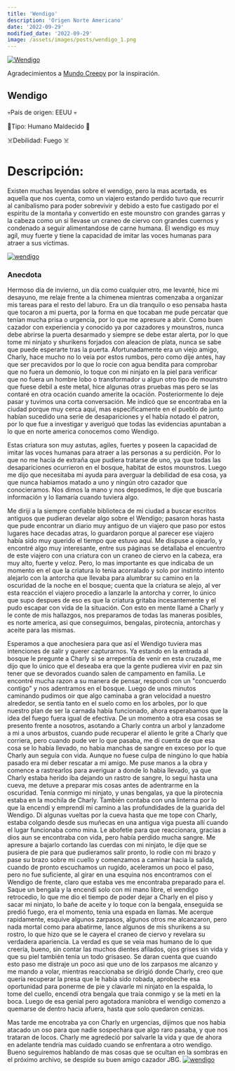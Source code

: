 ```yaml
---
title: 'Wendigo'
description: 'Origen Norte Americano'
date: '2022-09-29'
modified_date: '2022-09-29'
image: /assets/images/posts/wendigo_1.png
---
```


[![Wendigo](@@baseUrl@@/assets/images/posts/wendigo_1.png)]()

Agradecimientos a [Mundo Creepy](https://www.youtube.com/c/mundocreepy/featured) por la inspiración.

## Wendigo

💀País de origen: EEUU 💀

👻Tipo: Humano Maldecido 👻

☠️Debilidad: Fuego ☠️



# Descripción: 
Existen muchas leyendas sobre el wendigo, pero la mas acertada, es aquella que nos cuenta, como un viajero estando perdido tuvo que recurrir al canibalismo para poder sobrevivir y debido a esto fue castigado por el espiritu de la montaña y convertido en este mounstro con grandes garras y la cabeza como un si llevase un craneo de ciervo con grandes cuernos y condenado a seguir alimentandose de carne humana. El wendigo es muy agil, muy fuerte y tiene la capacidad de imitar las voces humanas para atraer a sus víctimas.

[![wendigo](@@baseUrl@@/assets/images/posts/wendigo_2.png)]()

### Anecdota

Hermoso día de invierno, un día como cualquier otro, me levanté, hice mi desayuno, me relaje frente a la chimenea mientras comenzaba a organizar mis tareas para el resto del laburo. Era un día tranquilo o eso pensaba hasta que tocaron a mi puerta, por la forma en que tocaban me pude percatar que tenían mucha prisa o urgencia, por lo que me apresure a abrir. Como buen cazador con experiencia y conocido ya por cazadores y mounstros, nunca debe abrirse la puerta desarmado y siempre se debe estar alerta, por lo que tome mi ninjato y shurikens forjados con aleacion de plata, nunca se sabe que puede esperarte tras la puerta. Afortunadamente era un viejo amigo, Charly, hace mucho no lo veia por estos rumbos, pero como dije antes, hay que ser precavidos por lo que lo rocie con agua bendita para comprobar que no fuera un demonio, lo toque con mi ninjato en la piel para verificar que no fuera un hombre lobo o transformador u algun otro tipo de mounstro que fuese debil a este metal, hice algunas otras pruebas mas pero se las contaré en otra ocación cuando amerite la ocación. Posteriormente lo deje pasar y tuvimos una corta conversación. Me indicó que se encontraba en la ciudad porque muy cerca aquí, mas especificamente en el pueblo de junto habían sucedido una serie de desapariciones y el había notado el patron, por lo que fue a investigar y averiguó que todas las evidencias apuntaban a lo que en norte america conocemos como Wendigo. 

Estas criatura son muy astutas, agiles, fuertes y poseen la capacidad de imitar las voces humanas para atraer a las personas a su perdición. Por lo que no me hacía de extraña que pudiera tratarse de uno, ya que todas las desapariciones ocurrieron en el bosque, habitat de estos mounstros. Luego me dijo que necesitaba mi ayuda para averguar la debilidad de esa cosa, ya que nunca habiamos matado a uno y ningún otro cazador que conocieramos. Nos dimos la mano y nos depsedimos, le dije que buscaría información y lo llamaría cuando tuviera algo.

Me dirijí a la siempre confiable biblioteca de mi ciudad a buscar escritos antiguos que pudieran develar algo sobre el Wendigo; pasaron horas hasta que pude encontrar un diario muy antiguo de un viajero que paso por estos lugares hace decadas atras, lo guardaron porque al parecer ese viajero había sido muy querido el tiempo que estuvo aquí. Me dispuse a ojearlo, y encontré algo muy interesante, entre sus páginas se detallaba el encuentro de este viajero con una criatura con un craneo de ciervo en la cabeza, era muy alto, fuerte y veloz. Pero, lo mas importante es que indicaba de un momento en el que la criatura lo tenia acorralado y solo por instinto intento alejarlo con la antorcha que llevaba para alumbrar su camino en la oscuridad de la noche en el bosque; cuenta que la criatura se alejo, al ver esta reacción el viajero procedio a lanzarle la antorcha y correr, lo único que supo despues de eso es que la criatura gritaba incesantemente y el pudo escapar con vida de la situación. Con esto en mente llamé a Charly y le conte de mis hallazgos, nos preparamos de todas las maneras posibles, es norte america, asi que conseguimos, bengalas, pirotecnia, antorchas y aceite para las mismas.

Esperamos a que anochesiera para que así el Wendigo tuviera mas intenciones de salir y querer capturarnos. Ya estando en la entrada al bosque le pregunte a Charly si se arrepentía de venir en esta cruzada, me dijo que lo único que el deseaba era que la gente pudierea vivir en paz sin tener que se devorados cuando salen de campamento en familia. Le encontré mucha razon a su manera de pensar, respondi con un "concuerdo contigo" y nos adentramos en el bosque. Luego de unos minutos caminando pudimos oir que algo caminaba a gran velocidad a nuestro alrededor, se sentía tanto en el suelo como en los arboles, por lo que nuestro plan de ser la carnada había funcionado, ahora esperabamos que la idea del fuego fuera igual de efectiva. De un momento a otra esa cosas se presento frente a nosotros, asotando a Charly contra un arbol y lanzadome a mi a unos arbustos, cuando pude recuperar el aliento le grite a Charly que corriera, pero cuando pude ver lo que pasaba, me di cuenta de que esa cosa se lo había llevado, no habia manchas de sangre en exceso por lo que Charly aun seguía con vida. Aunque no fuese culpa de ningúno lo que había pasado era mi deber rescatar a mi amigo. Me puse manos a la obra y comence a rastrearlos para averiguar a donde lo habia llevado, ya que Charly estaba herido iba dejando un rastro de sangre, lo seguí hasta una cueva, me detuve a preparar mis cosas antes de adentrarme en la oscuridad. Tenía conmigo mi ninjato, y unas bengalas, ya que la pirotecnia estaba en la mochila de Charly. También contaba con una linterna por lo que la encendí y emprendí mi camino a las profundidades de la guarida del Wendigo. Di algunas vueltas por la cueva hasta que me tope con Charly, estaba colgando desde sus muñecas en una antigua viga puesta allí cuando el lugar funcionaba como mina. Le abofetie para que reaccionara, gracias a dios aun se encontraba con vida, pero había perdido mucha sangre. Me apresure a bajarlo cortando las cuerdas con mi ninjato, le dije que se pusiera de pie para que pudieramos salir pronto, lo rodie con mi brazo y pase su brazo sobre mi cuello y comenzamos a caminar hacia la salida, cuando de pronto escuchamos un rugído, aceleramos un poco el paso, pero no fue suficiente, al girar en una esquina nos encontramos con el Wendigo de frente, claro que estaba ves me encontraba preparado para el. Saque un bengala y la encendí solo con mi mano libre, el wendigo retrocedio, lo que me dio el tiempo de poder dejar a Charly en el piso y sacar mi ninjato, lo bañe de aceite y lo toque con la bengala, enseguida se predió fuego, era el momento, tenia una espada en llamas. Me acerque rapidamente, esquive algunos zarpasos, algunos otros me alcanzaron, pero nada mortal como para abatirme, lance algunos de mis shurikens a su rostro, lo que hizo que se le cayera el craneo de ciervo y revelara su verdadera apariencia. La verdad es que se veia mas humano de lo que creería, bueno, sin contar las muchos dientes afilados, ojos grises sin vida y que su piel también tenia un todo grisaseo. Se daran cuenta que cuando esto paso me distraje un poco asi que uno de los zarpasos me alcanzo y me mando a volar, mientras reaccionaba se dirigió donde Charly, creo que quería recuperar la presa que le había sido robada, aprobeche esa oportunidad para ponerme de pie y clavarle mi ninjato en la espalda, lo tome del cuello, encendí otra bengala que traía conmigo y se la meti en la boca. Luego de esa genial pero agotadora maniobra el wendigo comenzo a quemarse de dentro hacia afuera, hasta que solo quedaron cenizas. 

Mas tarde me encotraba ya con Charly en urgencias, dijimos que nos habia atacado un oso para que nadie sospechara que algo raro pasaba, y que nos trataran de locos. Charly me agredeció por salvarle la vida y que de ahora en adelante tendría mas cuidado cuando se enfrentara a otro wendigo. Bueno seguiremos hablando de mas cosas que se ocultan en la sombras en el próximo archivo, se despide su buen amigo cazador JBG.
[![wendigo](@@baseUrl@@/assets/images/posts/wendigo_3.png)]()

